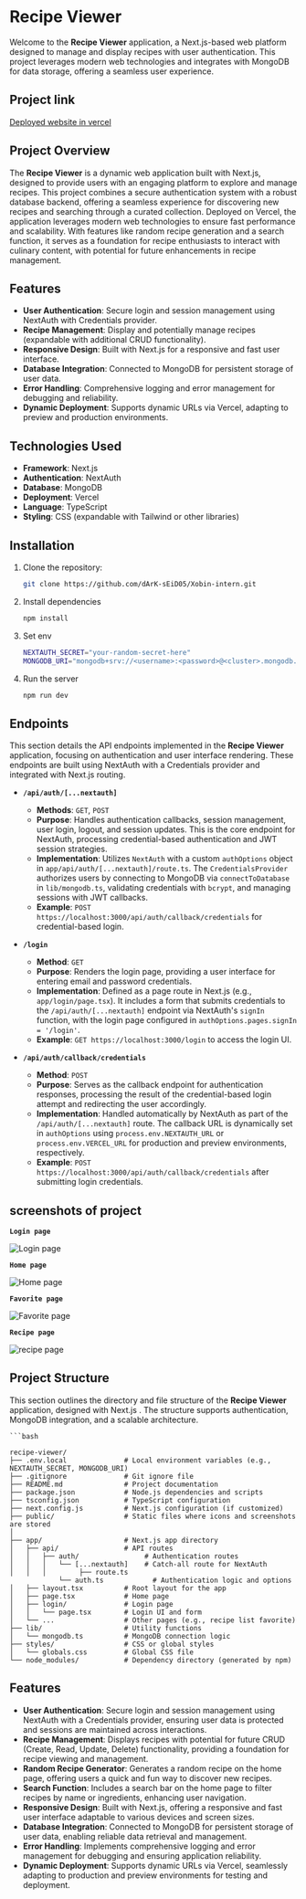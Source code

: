# Recipe Viewer

Welcome to the **Recipe Viewer** application, a Next.js-based web platform designed to manage and display recipes with user authentication. This project leverages modern web technologies and integrates with MongoDB for data storage, offering a seamless user experience.

## Project link

[Deployed website in vercel](https://mealdbproj.vercel.app)

## Project Overview

The **Recipe Viewer** is a dynamic web application built with Next.js, designed to provide users with an engaging platform to explore and manage recipes. This project combines a secure authentication system with a robust database backend, offering a seamless experience for discovering new recipes and searching through a curated collection. Deployed on Vercel, the application leverages modern web technologies to ensure fast performance and scalability. With features like random recipe generation and a search function, it serves as a foundation for recipe enthusiasts to interact with culinary content, with potential for future enhancements in recipe management.

## Features

- **User Authentication**: Secure login and session management using NextAuth with Credentials provider.
- **Recipe Management**: Display and potentially manage recipes (expandable with additional CRUD functionality).
- **Responsive Design**: Built with Next.js for a responsive and fast user interface.
- **Database Integration**: Connected to MongoDB for persistent storage of user data.
- **Error Handling**: Comprehensive logging and error management for debugging and reliability.
- **Dynamic Deployment**: Supports dynamic URLs via Vercel, adapting to preview and production environments.

## Technologies Used

- **Framework**: Next.js
- **Authentication**: NextAuth
- **Database**: MongoDB
- **Deployment**: Vercel
- **Language**: TypeScript
- **Styling**: CSS (expandable with Tailwind or other libraries)

## Installation

1. Clone the repository:
   ```bash
   git clone https://github.com/dArK-sEiD05/Xobin-intern.git
   

2.  Install dependencies
    ```bash
    npm install

3. Set env
    ```bash 
    NEXTAUTH_SECRET="your-random-secret-here"
    MONGODB_URI="mongodb+srv://<username>:<password>@<cluster>.mongodb.net/<database>?retryWrites=true&w=majority"
4. Run the server
    ```bash 
    npm run dev

## Endpoints

This section details the API endpoints implemented in the **Recipe Viewer** application, focusing on authentication and user interface rendering. These endpoints are built using NextAuth with a Credentials provider and integrated with Next.js routing.

- **`/api/auth/[...nextauth]`**
  - **Methods**: `GET`, `POST`
  - **Purpose**: Handles authentication callbacks, session management, user login, logout, and session updates. This is the core endpoint for NextAuth, processing credential-based authentication and JWT session strategies.
  - **Implementation**: Utilizes `NextAuth` with a custom `authOptions` object in `app/api/auth/[...nextauth]/route.ts`. The `CredentialsProvider` authorizes users by connecting to MongoDB via `connectToDatabase` in `lib/mongodb.ts`, validating credentials with `bcrypt`, and managing sessions with JWT callbacks. 
  - **Example**: `POST https://localhost:3000/api/auth/callback/credentials` for credential-based login.

- **`/login`**
  - **Method**: `GET`
  - **Purpose**: Renders the login page, providing a user interface for entering email and password credentials.
  - **Implementation**: Defined as a page route in Next.js (e.g., `app/login/page.tsx`). It includes a form that submits credentials to the `/api/auth/[...nextauth]` endpoint via NextAuth's `signIn` function, with the login page configured in `authOptions.pages.signIn = '/login'`.
  - **Example**: `GET https://localhost:3000/login` to access the login UI.

- **`/api/auth/callback/credentials`**
  - **Method**: `POST`
  - **Purpose**: Serves as the callback endpoint for authentication responses, processing the result of the credential-based login attempt and redirecting the user accordingly.
  - **Implementation**: Handled automatically by NextAuth as part of the `/api/auth/[...nextauth]` route. The callback URL is dynamically set in `authOptions` using `process.env.NEXTAUTH_URL` or `process.env.VERCEL_URL` for production and preview environments, respectively. 
  - **Example**: `POST https://localhost:3000/api/auth/callback/credentials` after submitting login credentials.


## screenshots of project

**`Login page`**

![Login page](./public/Login.png)

**`Home page`**

![Home page](./public/Home.png)

**`Favorite page`**

![Favorite page](./public/favorite.png)

**`Recipe page`**

![recipe page](./public/recipe.png)

## Project Structure

This section outlines the directory and file structure of the **Recipe Viewer** application, designed with Next.js . The structure supports authentication, MongoDB integration, and a scalable architecture. 


    ```bash

    recipe-viewer/
    ├── .env.local              # Local environment variables (e.g., NEXTAUTH_SECRET, MONGODB_URI)
    ├── .gitignore              # Git ignore file
    ├── README.md               # Project documentation
    ├── package.json            # Node.js dependencies and scripts
    ├── tsconfig.json           # TypeScript configuration
    ├── next.config.js          # Next.js configuration (if customized)
    ├── public/                 # Static files where icons and screenshots are stored
    │      
    ├── app/                    # Next.js app directory
    │   ├── api/                # API routes
    │   │   ├── auth/                # Authentication routes
    │   │   │   └── [...nextauth]    # Catch-all route for NextAuth
    │   │   │        ├── route.ts  
                └── auth.ts            # Authentication logic and options
    │   ├── layout.tsx          # Root layout for the app
    │   ├── page.tsx            # Home page
    │   ├── login/              # Login page
    │   │   └── page.tsx        # Login UI and form
    │   └── ...                 # Other pages (e.g., recipe list favorite)
    ├── lib/                    # Utility functions
    │   └── mongodb.ts          # MongoDB connection logic
    ├── styles/                 # CSS or global styles
    │   └── globals.css         # Global CSS file
    └── node_modules/           # Dependency directory (generated by npm)



## Features



- **User Authentication**: Secure login and session management using NextAuth with a Credentials provider, ensuring user data is protected and sessions are maintained across interactions.
- **Recipe Management**: Displays recipes with potential for future CRUD (Create, Read, Update, Delete) functionality, providing a foundation for recipe viewing and management.
- **Random Recipe Generator**: Generates a random recipe on the home page, offering users a quick and fun way to discover new recipes.
- **Search Function**: Includes a search bar on the home page to filter recipes by name or ingredients, enhancing user navigation.
- **Responsive Design**: Built with Next.js, offering a responsive and fast user interface adaptable to various devices and screen sizes.
- **Database Integration**: Connected to MongoDB for persistent storage of user data, enabling reliable data retrieval and management.
- **Error Handling**: Implements comprehensive logging and error management for debugging and ensuring application reliability.
- **Dynamic Deployment**: Supports dynamic URLs via Vercel, seamlessly adapting to production and preview environments for testing and deployment.



